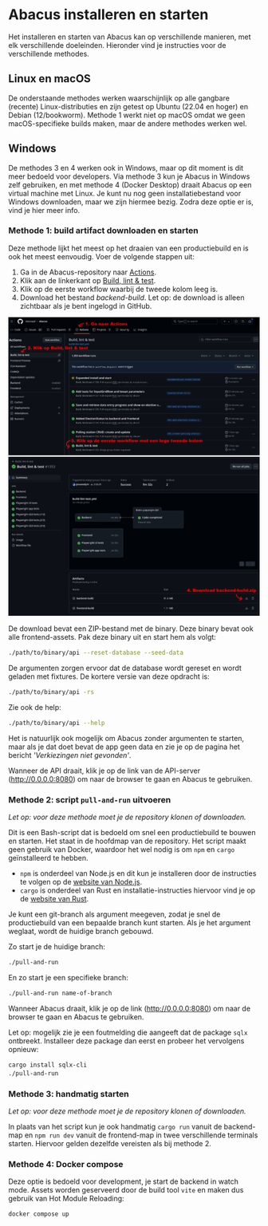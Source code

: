 # Abacus installeren en starten

Het installeren en starten van Abacus kan op verschillende manieren, met elk verschillende doeleinden.
Hieronder vind je instructies voor de verschillende methodes.

## Linux en macOS

De onderstaande methodes werken waarschijnlijk op alle gangbare (recente) Linux-distributies en zijn getest op Ubuntu (22.04 en hoger) en Debian (12/bookworm). Methode 1 werkt niet op macOS omdat we geen macOS-specifieke builds maken, maar de andere methodes werken wel.

## Windows

De methodes 3 en 4 werken ook in Windows, maar op dit moment is dit meer bedoeld voor developers. Via methode 3 kun je Abacus in Windows zelf gebruiken, en met methode 4 (Docker Desktop) draait Abacus op een virtual machine met Linux. Je kunt nu nog geen installatiebestand voor Windows downloaden, maar we zijn hiermee bezig. Zodra deze optie er is, vind je hier meer info.

### Methode 1: build artifact downloaden en starten

Deze methode lijkt het meest op het draaien van een productiebuild en is ook het meest eenvoudig. Voer de volgende stappen uit:

1. Ga in de Abacus-repository naar [Actions](https://github.com/kiesraad/abacus/actions).
2. Klik aan de linkerkant op [Build, lint & test](https://github.com/kiesraad/abacus/actions/workflows/build-lint-test.yml).
3. Klik op de eerste workflow waarbij de tweede kolom leeg is.
4. Download het bestand *backend-build*. Let op: de download is alleen zichtbaar als je bent ingelogd in GitHub.

![instructies1](/documentatie/gebruikersdocumentatie/img/build-artifact-1.png)
![instructies2](/documentatie/gebruikersdocumentatie/img/build-artifact-2.png)

De download bevat een ZIP-bestand met de binary. Deze binary bevat ook alle frontend-assets. Pak deze binary uit en start hem als volgt:

```sh
./path/to/binary/api --reset-database --seed-data
```

De argumenten zorgen ervoor dat de database wordt gereset en wordt geladen met fixtures. De kortere versie van deze opdracht is:

```sh
./path/to/binary/api -rs
```

Zie ook de help:

```sh
./path/to/binary/api --help
```
Het is natuurlijk ook mogelijk om Abacus zonder argumenten te starten, maar als je dat doet bevat de app geen data en zie je op de pagina het bericht *'Verkiezingen niet gevonden'*.

Wanneer de API draait, klik je op de link van de API-server (<http://0.0.0.0:8080>) om naar de browser te gaan en Abacus te gebruiken.

### Methode 2: script `pull-and-run` uitvoeren

*Let op: voor deze methode moet je de repository klonen of downloaden.*

Dit is een Bash-script dat is bedoeld om snel een productiebuild te bouwen en starten. Het staat in de hoofdmap van de repository. Het script maakt geen gebruik van Docker, waardoor het wel nodig is om `npm` en `cargo` geïnstalleerd te hebben.

- `npm` is onderdeel van Node.js en dit kun je installeren door de instructies te volgen op de [website van Node.js](https://nodejs.org/en/download/package-manager).
- `cargo` is onderdeel van Rust en installatie-instructies hiervoor vind je op de [website van Rust](https://www.rust-lang.org/learn/get-started).

Je kunt een git-branch als argument meegeven, zodat je snel de productiebuild van een bepaalde branch kunt starten. Als je het argument weglaat, wordt de huidige branch gebouwd.

Zo start je de huidige branch:

```sh
./pull-and-run
```

En zo start je een specifieke branch:

```sh
./pull-and-run name-of-branch
```

Wanneer Abacus draait, klik je op de link (<http://0.0.0.0:8080>) om naar de browser te gaan en Abacus te gebruiken.

Let op: mogelijk zie je een foutmelding die aangeeft dat de package `sqlx` ontbreekt. Installeer deze package dan eerst en probeer het vervolgens opnieuw:

```sh
cargo install sqlx-cli
./pull-and-run
```

### Methode 3: handmatig starten

*Let op: voor deze methode moet je de repository klonen of downloaden.*

In plaats van het script kun je ook handmatig `cargo run` vanuit de backend-map en `npm run dev` vanuit de frontend-map in twee verschillende terminals starten. Hiervoor gelden dezelfde vereisten als bij methode 2.

### Methode 4: Docker compose

Deze optie is bedoeld voor development, je start de backend in watch mode. Assets worden geserveerd door de build tool `vite` en maken dus gebruik van Hot Module Reloading:

```sh
docker compose up
```
